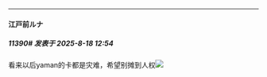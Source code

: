 ﻿
*****

####  江戸前ルナ  
##### 11390#       发表于 2025-8-18 12:54

看来以后yaman的卡都是灾难，希望别摊到人权<img src="https://static.stage1st.com/image/smiley/face2017/001.png" referrerpolicy="no-referrer">

